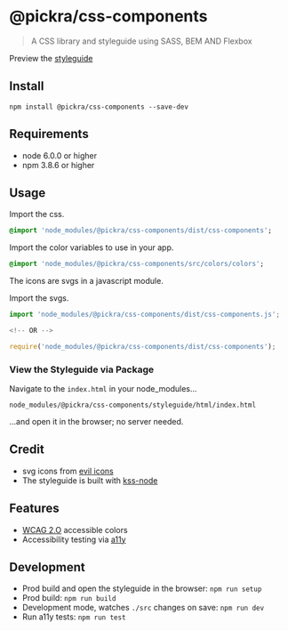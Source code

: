 # @pickra/css-components

> A CSS library and styleguide using SASS, BEM AND Flexbox

Preview the [styleguide](https://pickra.github.io/cssComponentsAndStyleguide/index.html)

## Install

```console
npm install @pickra/css-components --save-dev
```

## Requirements

- node 6.0.0 or higher
- npm 3.8.6 or higher

## Usage

Import the css.
```sass
@import 'node_modules/@pickra/css-components/dist/css-components';
```

Import the color variables to use in your app.
```sass
@import 'node_modules/@pickra/css-components/src/colors/colors';
```

The icons are svgs in a javascript module.

Import the svgs.
```javascript
import 'node_modules/@pickra/css-components/dist/css-components.js';

<!-- OR -->

require('node_modules/@pickra/css-components/dist/css-components');
```

### View the Styleguide via Package

Navigate to the `index.html` in your node_modules...
```
node_modules/@pickra/css-components/styleguide/html/index.html
```
...and open it in the browser; no server needed.

## Credit
- svg icons from [evil icons](http://evil-icons.io/)
- The styleguide is built with [kss-node](https://github.com/kss-node/kss-node)

## Features
- [WCAG 2.O](https://www.w3.org/TR/UNDERSTANDING-WCAG20/visual-audio-contrast-contrast.html) accessible colors
- Accessibility testing via [a11y](https://github.com/addyosmani/a11y)

## Development
- Prod build and open the styleguide in the browser: `npm run setup`
- Prod build: `npm run build`
- Development mode, watches `./src` changes on save: `npm run dev`
- Run a11y tests: `npm run test`
